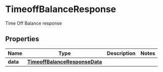 

# TimeoffBalanceResponse

Time Off Balance response

## Properties

| Name | Type | Description | Notes |
|------------ | ------------- | ------------- | -------------|
|**data** | [**TimeoffBalanceResponseData**](TimeoffBalanceResponseData.md) |  |  |



